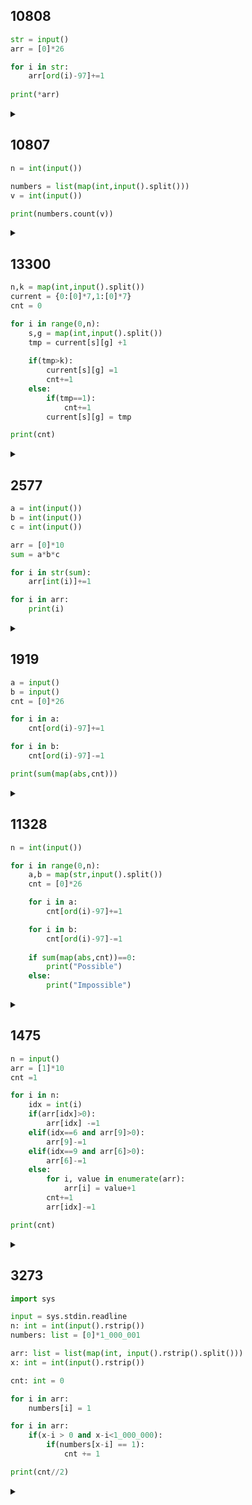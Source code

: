 ## 10808

```python
str = input()
arr = [0]*26

for i in str:
    arr[ord(i)-97]+=1
    
print(*arr)
```
<details>
<summary></summary>

- 유니코드값을 통한 인덱스
  
</details>

## 10807

```python
n = int(input())

numbers = list(map(int,input().split()))
v = int(input())

print(numbers.count(v))

```

<details>
<summary></summary>

- 배열에 값을 추가 or 값을 인덱스로
- 결과적으로는 배열에 값을 추가하고 count 사용

</details>

## 13300

```python
n,k = map(int,input().split())
current = {0:[0]*7,1:[0]*7}
cnt = 0

for i in range(0,n):
    s,g = map(int,input().split())
    tmp = current[s][g] +1
    
    if(tmp>k):
        current[s][g] =1
        cnt+=1
    else:
        if(tmp==1):
            cnt+=1
        current[s][g] = tmp

print(cnt)

```

<details>
<summary></summary>

- 총 학생수
- 한방 최대인원
- 성별과 학년
- 학생을 성별과 학년, 한방 최대인원에 알맞게 방배정하기

1) 남자와 여자는 다른방
2) 한방에 최대인원 있다.
3) 같은 학년끼리 배정
-> 남자와 여자를 학년별로 방을 구분하여 현재인원 상태확인
- 0:[0,0,0,0,0,0], 1:[0,0,0,0,0,0]
- +1씩 하면서 최대인원일 경우 방 카운트 +1, 그방의 상태 초기화

추가
- 편의를 위해 배열 크기는 7로
- 방 카운트는 최대인원이 찰때뿐만 아니라 최초에 방에 입장할때도 추가해야함

</details>

## 2577

```python
a = int(input())
b = int(input())
c = int(input())

arr = [0]*10
sum = a*b*c

for i in str(sum):
    arr[int(i)]+=1

for i in arr:
    print(i)
```

<details>
<summary></summary>

- 숫자 곱하고 각자리수 인덱스값을 통해 값 +1씩 전체 반복

</details>

## 1919

```python
a = input()
b = input()
cnt = [0]*26

for i in a:
    cnt[ord(i)-97]+=1

for i in b:
    cnt[ord(i)-97]-=1

print(sum(map(abs,cnt)))
```

<details>
<summary></summary>

- 소문자 각각 길이 1000이하
- 에너그램 -> 구성하는 문자의 개수가 각각 동일해야함
- 문자열1의 각 알파벳 개수 - 문자열2 의 각 알파벳 개수
- 문자열2에 있는게 a에 없을수도 -> 절대값으로 계산

</details>


## 11328

```python
n = int(input())

for i in range(0,n):
    a,b = map(str,input().split())
    cnt = [0]*26

    for i in a:
        cnt[ord(i)-97]+=1

    for i in b:
        cnt[ord(i)-97]-=1
        
    if sum(map(abs,cnt))==0:
        print("Possible")
    else:
        print("Impossible")
```

<details>
<summary></summary>

- 에너그램 문제와 동일
- 구성하는 알파뱃의 개수가 동일해야함

</details>


## 1475

```python
n = input()
arr = [1]*10
cnt =1

for i in n:
    idx = int(i)
    if(arr[idx]>0):
        arr[idx] -=1
    elif(idx==6 and arr[9]>0):
        arr[9]-=1
    elif(idx==9 and arr[6]>0):
        arr[6]-=1
    else:
        for i, value in enumerate(arr):
            arr[i] = value+1
        cnt+=1
        arr[idx]-=1

print(cnt)
```

<details>
<summary></summary>

- 0~9까지 1set
- 6,9는 뒤집어서 공유가능
- 최소 set의 개수
</details>

## 3273

```python
import sys

input = sys.stdin.readline
n: int = int(input().rstrip())
numbers: list = [0]*1_000_001

arr: list = list(map(int, input().rstrip().split()))
x: int = int(input().rstrip())

cnt: int = 0

for i in arr:
    numbers[i] = 1

for i in arr:
    if(x-i > 0 and x-i<1_000_000):
        if(numbers[x-i] == 1):
            cnt += 1

print(cnt//2)
```

<details>
<summary></summary>

- n개 값중 더해서 x가 나오는 쌍찾기
- n은 십만 이하
- 값들은 백만 이하
- x는 2백만 이하
- 백만개 원소 리스트 괜찮은지 생각해보기
</details>




